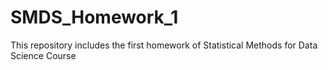 # SMDS_Homework_1
This repository includes the first homework of Statistical Methods for Data Science Course
